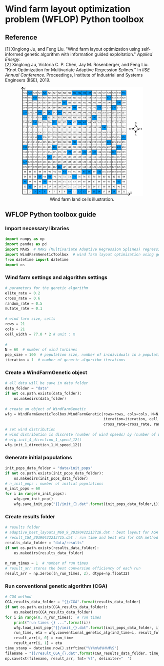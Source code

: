 # Wind farm layout optimization problem (WFLOP) Python toolbox
## Reference
[1] Xinglong Ju, and Feng Liu. "Wind farm layout optimization using self-informed genetic algorithm with information guided exploitation." *Applied Energy*.<br/>
[2] Xinglong Ju, Victoria C. P. Chen, Jay M. Rosenberger, and Feng Liu. "Knot Optimization for Multivariate Adaptive Regression Splines." In *IISE Annual Conference*. Proceedings, Institute of Industrial and Systems Engineers (IISE), 2019.

<p align="center"> 
    <img width="400" src="/IMAGES/wfi.png" alt="Wind farm land cells illustration"/><br/>
    Wind farm land cells illustration.
</p>

## WFLOP Python toolbox guide
### Import necessary libraries
```python
import numpy as np
import pandas as pd
import MARS  # MARS (Multivariate Adaptive Regression Splines) regression class
import WindFarmGeneticToolbox  # wind farm layout optimization using genetic algorithms classes
from datetime import datetime
import os
```

### Wind farm settings and algorithm settings
```python
# parameters for the genetic algorithm
elite_rate = 0.2
cross_rate = 0.6
random_rate = 0.5
mutate_rate = 0.1

# wind farm size, cells
rows = 21
cols = 21
cell_width = 77.0 * 2 # unit : m

#
N = 60  # number of wind turbines
pop_size = 100  # population size, number of inidividuals in a population
iteration = 1  # number of genetic algorithm iterations
```

### Create a WindFarmGenetic object
```python
# all data will be save in data folder
data_folder = "data"
if not os.path.exists(data_folder):
    os.makedirs(data_folder)

# create an object of WindFarmGenetic
wfg = WindFarmGeneticToolbox.WindFarmGenetic(rows=rows, cols=cols, N=N, pop_size=pop_size,
                                             iteration=iteration, cell_width=cell_width, elite_rate=elite_rate,
                                             cross_rate=cross_rate, random_rate=random_rate, mutate_rate=mutate_rate)
# set wind distribution
# wind distribution is discrete (number of wind speeds) by (number of wind directions)
# wfg.init_4_direction_1_speed_12()
wfg.init_1_direction_1_N_speed_12()
```

### Generate initial populations
```python
init_pops_data_folder = "data/init_pops"
if not os.path.exists(init_pops_data_folder):
    os.makedirs(init_pops_data_folder)
# n_init_pops : number of initial populations
n_init_pops = 60
for i in range(n_init_pops):
    wfg.gen_init_pop()
    wfg.save_init_pop("{}/init_{}.dat".format(init_pops_data_folder,i))
```

### Create results folder
```python
# results folder
# adaptive_best_layouts_N60_9_20190422213718.dat : best layout for AGA of run index 9
# result_CGA_20190422213715.dat : run time and best eta for CGA method
results_data_folder = "data/results"
if not os.path.exists(results_data_folder):
    os.makedirs(results_data_folder)

n_run_times = 1  # number of run times
# result_arr stores the best conversion efficiency of each run
result_arr = np.zeros((n_run_times, 2), dtype=np.float32)
```

### Run conventional genetic algorithm (CGA)
```python
# CGA method
CGA_results_data_folder = "{}/CGA".format(results_data_folder)
if not os.path.exists(CGA_results_data_folder):
    os.makedirs(CGA_results_data_folder)
for i in range(0, n_run_times):  # run times
    print("run times {} ...".format(i))
    wfg.load_init_pop("{}/init_{}.dat".format(init_pops_data_folder, i))
    run_time, eta = wfg.conventional_genetic_alg(ind_time=i, result_folder=CGA_results_data_folder)
    result_arr[i, 0] = run_time
    result_arr[i, 1] = eta
time_stamp = datetime.now().strftime("%Y%m%d%H%M%S")
filename = "{}/result_CGA_{}.dat".format(CGA_results_data_folder, time_stamp)
np.savetxt(filename, result_arr, fmt='%f', delimiter="  ")
```
